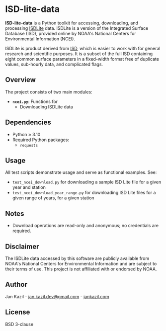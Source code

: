 # ISD-lite-data

**ISD-lite-data** is a Python toolkit for accessing, downloading, and processing [ISDLite](https://www.ncei.noaa.gov/pub/data/noaa/isd-lite) data. ISDLite is a version of the Integrated Surface Database (ISD), provided online by NOAA's National Centers for Environmental Information (NCEI).

ISDLite is product derived from [ISD](https://www.ncei.noaa.gov/products/land-based-station/integrated-surface-database), which is easier to work with for general research and scientific purposes. It is a subset of the full ISD containing eight common surface parameters in a fixed-width format free of duplicate values, sub-hourly data, and complicated flags.

## Overview

The project consists of two main modules:

- **`ncei.py`**: Functions for
  - Downloading ISDLite data

## Dependencies

- Python ≥ 3.10
- Required Python packages:
  - `requests`

## Usage

All test scripts demonstrate usage and serve as functional examples. See:

- `test_ncei_download.py` for downloading a sample ISD Lite file for a given year and station 
- `test_ncei_download_year_range.py` for downloading ISD Lite files for a given range of years, for a given station 

## Notes

- Download operations are read-only and anonymous; no credentials are required.

## Disclaimer

The ISDLite data accessed by this software are publicly available from NOAA's National Centers for Environmental Information and are subject to their terms of use. This project is not affiliated with or endorsed by NOAA.

## Author
Jan Kazil - jan.kazil.dev@gmail.com - [jankazil.com](https://jankazil.com)

## License

BSD 3-clause
